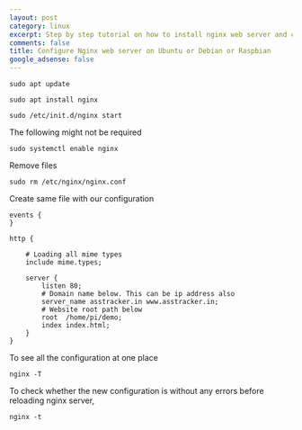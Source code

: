 ```yaml
---
layout: post
category: linux
excerpt: Step by step tutorial on how to install nginx web server and configure it for multiple websites hosting.
comments: false
title: Configure Nginx web server on Ubuntu or Debian or Raspbian
google_adsense: false
---
```


```
sudo apt update
```

```
sudo apt install nginx
```
```
sudo /etc/init.d/nginx start
```
The following might not be required
```
sudo systemctl enable nginx
```

Remove files
```
sudo rm /etc/nginx/nginx.conf
```
Create same file with our configuration
```
events {
}

http {

	# Loading all mime types
	include mime.types;

	server {
		listen 80;
		# Domain name below. This can be ip address also
		server_name asstracker.in www.asstracker.in;
		# Website root path below
		root  /home/pi/demo;
		index index.html;
	}
}
```
To see all the configuration at one place
```
nginx -T
```
To check whether the new configuration is without any errors before reloading nginx server,
```
nginx -t
```

